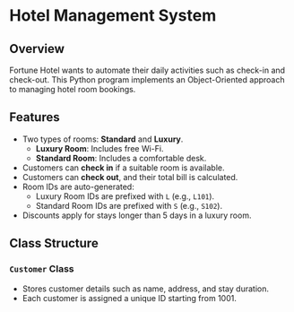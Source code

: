 # Hotel Management System

## Overview
Fortune Hotel wants to automate their daily activities such as check-in and check-out. This Python program implements an Object-Oriented approach to managing hotel room bookings.

## Features
- Two types of rooms: **Standard** and **Luxury**.
  - **Luxury Room**: Includes free Wi-Fi.
  - **Standard Room**: Includes a comfortable desk.
- Customers can **check in** if a suitable room is available.
- Customers can **check out**, and their total bill is calculated.
- Room IDs are auto-generated:
  - Luxury Room IDs are prefixed with `L` (e.g., `L101`).
  - Standard Room IDs are prefixed with `S` (e.g., `S102`).
- Discounts apply for stays longer than 5 days in a luxury room.

## Class Structure

### `Customer` Class
- Stores customer details such as name, address, and stay duration.
- Each customer is assigned a unique ID starting from 1001.
